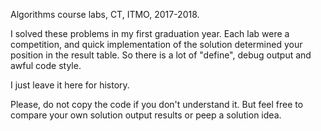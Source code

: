 Algorithms course labs, CT, ITMO, 2017-2018.

I solved these problems in my first graduation year. Each lab were a competition, and quick implementation of the solution determined your position in the result table. So there is a lot of "define", debug output and awful code style.

I just leave it here for history.

Please, do not copy the code if you don't understand it. But feel free to compare your own solution output results or peep a solution idea.